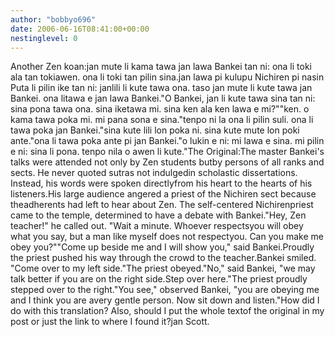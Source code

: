 ```yaml
---
author: "bobbyo696"
date: 2006-06-16T08:41:00+00:00
nestinglevel: 0
---
```

Another Zen koan:jan mute li kama tawa jan lawa Bankei tan ni: ona li toki ala tan tokiawen. ona li toki tan pilin sina.jan lawa pi kulupu Nichiren pi nasin Puta li pilin ike tan ni: janlili li kute tawa ona. taso jan mute li kute tawa jan Bankei. ona litawa e jan lawa Bankei."O Bankei, jan li kute tawa sina tan ni: sina pona tawa ona. sina iketawa mi. sina ken ala ken lawa e mi?""ken. o kama tawa poka mi. mi pana sona e sina."tenpo ni la ona li pilin suli. ona li tawa poka jan Bankei."sina kute lili lon poka ni. sina kute mute lon poki ante."ona li tawa poka ante pi jan Bankei."o lukin e ni: mi lawa e sina. mi pilin e ni: sina li pona. tenpo nila o awen li kute."The Original:The master Bankei's talks were attended not only by Zen students butby persons of all ranks and sects. He never quoted sutras not indulgedin scholastic dissertations. Instead, his words were spoken directlyfrom his heart to the hearts of his listeners.His large audience angered a priest of the Nichiren sect because theadherents had left to hear about Zen. The self-centered Nichirenpriest came to the temple, determined to have a debate with Bankei."Hey, Zen teacher!" he called out. "Wait a minute. Whoever respectsyou will obey what you say, but a man like myself does not respectyou. Can you make me obey you?""Come up beside me and I will show you," said Bankei.Proudly the priest pushed his way through the crowd to the teacher.Bankei smiled. "Come over to my left side."The priest obeyed."No," said Bankei, "we may talk better if you are on the right side.Step over here."The priest proudly stepped over to the right."You see," observed Bankei, "you are obeying me and I think you are avery gentle person. Now sit down and listen."How did I do with this translation? Also, should I put the whole textof the original in my post or just the link to where I found it?jan Scott.